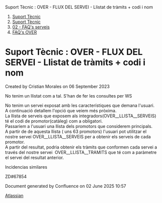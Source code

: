 Suport Tècnic : OVER - FLUX DEL SERVEI - Llistat de tràmits + codi i nom  

1.  [Suport Tècnic](index.md)
2.  [Suport Tècnic](13893782.md)
3.  [02 - FAQ's serveis](26313393.md)
4.  [FAQ's OVER](28705589.md)

Suport Tècnic : OVER - FLUX DEL SERVEI - Llistat de tràmits + codi i nom
========================================================================

Created by Cristian Morales on 06 September 2023

No tenim un llistat com a tal. S'han de fer les consultes per WS

  

No tenim un servei exposat amb les característiques que demana l'usuari.  
A continuació detallem l'opció que veiem més pròxima.  
La llista de serveis que exposem als integradors(OVER\__LLISTA\__SERVEIS) té el codi de promotor(catàleg) com a obligatori.  
Passaríem a l'usuari una llista dels promotors que considerem principals.  
A partir de de aquesta llista ( uns 63 promotors) l'usuari pot utilitzar el nostre servei OVER\__LLISTA\__SERVEIS per a obtenir els serveis de cada promotor.  
A partir del resultat, podria obtenir els tràmits que conformen cada servei a través del nostre servei  OVER\__LLISTA\__TRAMITS que té com a paràmetre el servei del resultat anterior.

Incidencias similares

ZD#67854

  

Document generated by Confluence on 02 June 2025 10:57

[Atlassian](http://www.atlassian.com/)